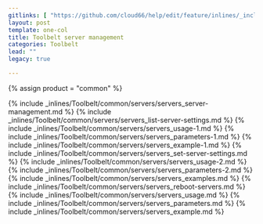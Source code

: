 ```yaml
---
gitlinks: [ "https://github.com/cloud66/help/edit/feature/inlines/_includes/_inlines/Toolbelt/common/servers/servers_server-management.md", "https://github.com/cloud66/help/edit/feature/inlines/_includes/_inlines/Toolbelt/common/servers/servers_list-server-settings.md", "https://github.com/cloud66/help/edit/feature/inlines/_includes/_inlines/Toolbelt/common/servers/servers_usage-1.md", "https://github.com/cloud66/help/edit/feature/inlines/_includes/_inlines/Toolbelt/common/servers/servers_parameters-1.md", "https://github.com/cloud66/help/edit/feature/inlines/_includes/_inlines/Toolbelt/common/servers/servers_example-1.md", "https://github.com/cloud66/help/edit/feature/inlines/_includes/_inlines/Toolbelt/common/servers/servers_set-server-settings.md", "https://github.com/cloud66/help/edit/feature/inlines/_includes/_inlines/Toolbelt/common/servers/servers_usage-2.md", "https://github.com/cloud66/help/edit/feature/inlines/_includes/_inlines/Toolbelt/common/servers/servers_parameters-2.md", "https://github.com/cloud66/help/edit/feature/inlines/_includes/_inlines/Toolbelt/common/servers/servers_examples.md", "https://github.com/cloud66/help/edit/feature/inlines/_includes/_inlines/Toolbelt/common/servers/servers_reboot-servers.md", "https://github.com/cloud66/help/edit/feature/inlines/_includes/_inlines/Toolbelt/common/servers/servers_usage.md", "https://github.com/cloud66/help/edit/feature/inlines/_includes/_inlines/Toolbelt/common/servers/servers_parameters.md", "https://github.com/cloud66/help/edit/feature/inlines/_includes/_inlines/Toolbelt/common/servers/servers_example.md" ]
layout: post
template: one-col
title: Toolbelt server management
categories: Toolbelt
lead: ""
legacy: true

---
```

{% assign product = "common" %}

{% include _inlines/Toolbelt/common/servers/servers_server-management.md %}
{% include _inlines/Toolbelt/common/servers/servers_list-server-settings.md %}
{% include _inlines/Toolbelt/common/servers/servers_usage-1.md %}
{% include _inlines/Toolbelt/common/servers/servers_parameters-1.md %}
{% include _inlines/Toolbelt/common/servers/servers_example-1.md %}
{% include _inlines/Toolbelt/common/servers/servers_set-server-settings.md %}
{% include _inlines/Toolbelt/common/servers/servers_usage-2.md %}
{% include _inlines/Toolbelt/common/servers/servers_parameters-2.md %}
{% include _inlines/Toolbelt/common/servers/servers_examples.md %}
{% include _inlines/Toolbelt/common/servers/servers_reboot-servers.md %}
{% include _inlines/Toolbelt/common/servers/servers_usage.md %}
{% include _inlines/Toolbelt/common/servers/servers_parameters.md %}
{% include _inlines/Toolbelt/common/servers/servers_example.md %}
